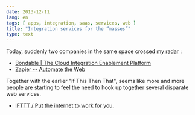 ```yaml
---
date: 2013-12-11
lang: en
tags: [ apps, integration, saas, services, web ]
title: "Integration services for the “masses”"
type: text
---
```


Today, suddenly two companies in the same space crossed [my
radar](http://twitter.com/hugocf) :

-   [Bondable  |  The Cloud Integration Enablement
    Platform](http://bondable.com)
-   [Zapier -- Automate the Web](http://zapier.com)

Together with the earlier "If This Then That", seems like more and more
people are starting to feel the need to hook up together several
disparate web services.

-   [IFTTT / Put the internet to work for you.](http://ifttt.com)

